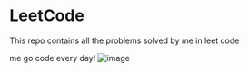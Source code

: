 # LeetCode
This repo contains all the problems solved by me in leet code 

me go code every day!
![image](https://user-images.githubusercontent.com/57630057/236739932-6be73120-347f-4c4a-a38c-79d30f146d5e.png)
